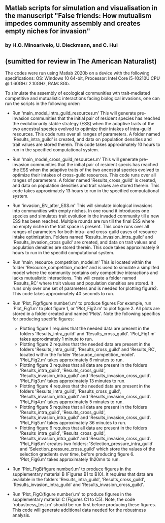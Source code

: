 ## Matlab scripts for simulation and visualisation in the manuscript "False friends: How mutualism impedes community assembly and creates empty niches for invasion" 
### by H.O. Minoarivelo, U. Dieckmann, and C. Hui
(sumitted for review in The American Naturalist)
-------------------------------------------------------------
The codes were run using Matlab 2020b on a device with the following specifications:
OS:  Windows 10 64-bit, Processor: Intel Core i5-10210U CPU @ 1.60GHz 2.10GHz, RAM: 8Gb.

To simulate the assembly of ecological communities wth trait-mediated competitive and mutualistic interactions facing biological invasions, one can run the scripts in the following order:

- Run 'main_model_intra_guild_resources.m'
This will generate pre-invasion communities that the initial pair of resident species has reached the evolutionarily stable strategy (ESS) when the adaptive traits of the two ancestral species evolved to optimize their intakes of intra-guild resources. This code runs over all ranges of parameters. A folder named 'Results_intra_guild' is created, and data on population densities and trait values are stored therein. This code takes approximately 10 hours to run in the specified computational system.

- Run 'main_model_cross_guild_resources.m' 
This will generate pre-invasion communities that the initial pair of resident specis has reached the ESS when the adaptive traits of the two ancestral species evolved to optimize their intakes of cross-guild resources. This code runs over all ranges of parameters. A folder named 'Results_cross_guild' is created, and data on population densities and trait values are stored therein. This code takes approximately 13 hours to run in the specified computational system.

- Run 'invasion_EN_after_ESS.m'
This will simulate biological invasions into communities with empty niches. In one round it introduces one species and simulates trait evolution in the invaded community till a new ESS has been reached. Multiple rounds are run till the final ESS where no empty niche in the trait space is present. This code runs over all ranges of parameters for both intra- and cross-guild cases of resource intake optimization. Folders named 'Results_invasion_intra_guild' and 'Results_invasion_cross guild' are created, and data on trait values and population densities are stored therein. This code takes approximately 9 hours to run in the specifid computational system.

- Run 'main_resource_competition_model.m' 
This is located within the folder 'Resource_competition_model' and is used to simulate a simplifed model where the community contains only competitive interactions and lacks mutualistic interactions. This will create a folder named 'Results_RC' where trait values and population densities are stored. It runs only over one set of parameters and is needed for plotting figure2. This code takes approximately 40 seconds to run. 
 
- Run 'Plot_Fig(figure number).m' to produce figures
For example, run 'Plot_Fig1.m' to plot figure 1, or 'Plot_Fig2.m' to plot figure 2. All plots are stored in a folder created and named 'Plots'. Note the following specifics for producing specific figures:

  * Plotting figure 1 requires that the needed data are present in the folders 'Results_intra_guild' and 'Results_cross_guild'. 'Plot_Fig1.m' takes approximately 1 minute to run.
  * Plotting figure 2 requires that the needed data are present in the folders 'Results_intra_guild', 'Results_cross_guild' and 'Results_RC', located within the forlder 'Resource_competition_model'. 'Plot_Fig2.m' takes approximately 6 minutes to run.
  * Plotting figure 3 requires that all data are present in the folders 'Results_intra_guild', 'Results_cross_guild', 'Results_invasion_intra_guild' and 'Results_invasion_cross_guild'. 'Plot_Fig3.m' takes approximately 13 minutes to run.
  * Plotting figure 4 requires that the needed data are present in the folders 'Results_intra_guild', 'Results_cross_guild', 'Results_invasion_intra_guild' and 'Results_invasion_cross_guild'. 'Plot_Fig4.m' takes approximately 5 minutes to run.
  * Plotting figure 5 requires that all data are present in the folders 'Results_intra_guild', 'Results_cross_guild', 'Results_invasion_intra_guild' and 'Results_invasion_cross_guild'. 'Plot_Fig5.m' takes approximately 36 minutes to run.
  * Plotting figure 6 requires that all data are present in the folders 'Results_intra_guild', 'Results_cross_guild', 'Results_invasion_intra_guild' and 'Results_invasion_cross_guild'. 'Plot_Fig6.m' creates two folders: 'Selection_pressure_intra_guild' and 'Selection_pressure_cross_guild' which store the values of the selection gradients over time, before producing figure 6. 'Plot_Fig6.m' takes approximately 1h20mn to run.

- Run 'Plot_FigB(figure number).m' to produce figures in the supplementary material B (Figures B1 to B10). It requires that data are available in the folders 'Results_intra_guild', 'Results_cross_guild', 'Results_invasion_intra_guild' and 'Results_invasion_cross_guild'.

- Run 'Plot_FigC(figure number).m' to produce figures in the supplementary material C (Figures C1 to C5). Note, the code 'robustness_test.m' should be run first before producing these figures. This code will generate additional data needed for the robustness analysis.
